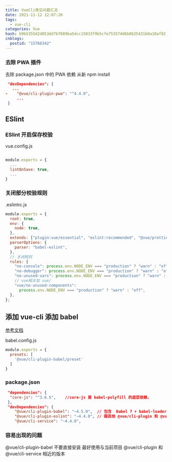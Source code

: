 ```yaml
---
title: VueCli常见问题汇总
date: 2021-11-12 12:07:26
tags:
  - vue-cli
categories: Vue
hash: b9b5355d2d853dd7b7689ba5dcc15833f9b5cfe753574d6b8625431b0a10af82
cnblogs:
  postid: "15766342"
---
```


### 去除 PWA 插件

去除 package.json 中的 PWA 依赖 从新 npm install

```json
 "devDependencies": {
   ...
-    "@vue/cli-plugin-pwa": "^4.4.0",
     ...
 }
```

## ESlint

### ESlint 开启保存校验

vue.config.js

```js

module.exports = {
  ...
  lintOnSave: true,
  ...
}
```

### 关闭部分校验规则

.eslintrc.js

```js
module.exports = {
  root: true,
  env: {
    node: true,
  },
  extends: ["plugin:vue/essential", "eslint:recommended", "@vue/prettier"],
  parserOptions: {
    parser: "babel-eslint",
  },
  // 关闭规则
  rules: {
    "no-console": process.env.NODE_ENV === "production" ? "warn" : "off",
    "no-debugger": process.env.NODE_ENV === "production" ? "warn" : "off",
    "no-unused-vars": process.env.NODE_ENV === "production" ? "warn" : "off",
    // vue相关加 vue/
    "vue/no-unused-components":
      process.env.NODE_ENV === "production" ? "warn" : "off",
  },
};


```

## 添加 vue-cli 添加 babel

[参考文档](https://blog.csdn.net/qq_37493515/article/details/118628968)

babel.config.js

```js
module.exports = {
  presets: [
    '@vue/cli-plugin-babel/preset'
  ]
}
```

### package.json

```json
 "dependencies": {
  "core-js": "^3.6.5",    //core-js 是 babel-polyfill 的底层依赖，
 },
 "devDependencies": {
    "@vue/cli-plugin-babel": "~4.5.0",  // 包含  Babel 7 + babel-loader+ @vue/babel-preset-app
    "@vue/cli-plugin-eslint": "~4.4.0", // 跟其他 @vue/cli-plugin 和 @vue/cli-service 相近的版本
    "@vue/cli-service": "~4.4.0",
```

### 容易出现的问题

@vue/cli-plugin-babel 不要直接安装 最好使用与当前项目 @vue/cli-plugin 和 @vue/cli-service 相近的版本
